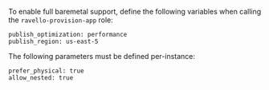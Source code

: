 To enable full baremetal support, define the following variables when
calling the `ravello-provision-app` role:

```
publish_optimization: performance
publish_region: us-east-5
```

The following parameters must be defined per-instance:

```
prefer_physical: true
allow_nested: true
```
